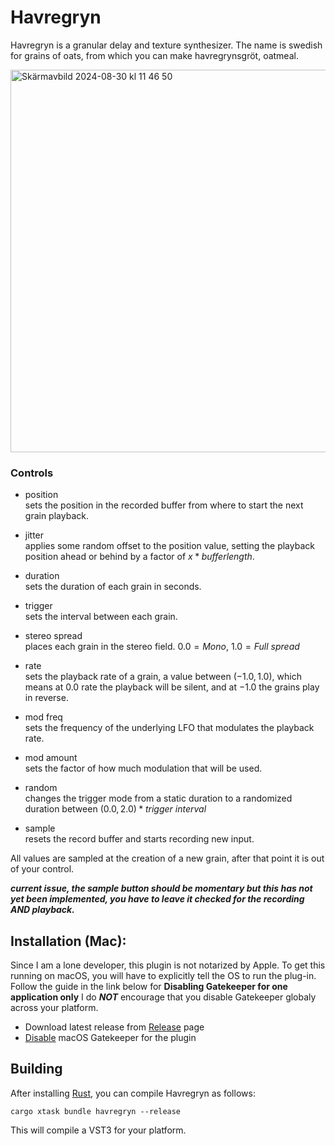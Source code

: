 # Havregryn

Havregryn is a granular delay and texture synthesizer. The name is swedish for grains of oats, from which you can make havregrynsgröt, oatmeal.

<img width="612" alt="Skärmavbild 2024-08-30 kl  11 46 50" src="https://github.com/user-attachments/assets/53bb4fae-a2c5-405d-86c8-b64edad1b033">


### Controls
- position<br>sets the position in the recorded buffer from where to start the next grain playback.
  
- jitter<br>applies some random offset to the position value, setting the playback position ahead or behind by a factor of $x * bufferlength$.
  
- duration<br>sets the duration of each grain in seconds.
  
- trigger<br>sets the interval between each grain.

- stereo spread<br>places each grain in the stereo field. $0.0 = Mono$, $1.0 = Full\ spread$
  
- rate<br>sets the playback rate of a grain, a value between $(-1.0, 1.0)$, which means at $0.0$ rate the playback will be silent, and at $-1.0$ the grains play in reverse.
  
- mod freq<br>sets the frequency of the underlying LFO that modulates the playback rate.
  
- mod amount<br>sets the factor of how much modulation that will be used.
  
- random<br>changes the trigger mode from a static duration to a randomized duration between $(0.0, 2.0) * trigger\ interval$

- sample<br>resets the record buffer and starts recording new input. 

All values are sampled at the creation of a new grain, after that point it is out of your control.

___current issue, the sample button should be momentary but this has not yet been implemented, you have to leave it checked for the recording AND playback.___

## Installation (Mac):
Since I am a lone developer, this plugin is not notarized by Apple. 
To get this running on macOS, you will have to explicitly tell the OS to run the plug-in. 
Follow the guide in the link below for **Disabling Gatekeeper for one application only**
I do _**NOT**_ encourage that you disable Gatekeeper globaly across your platform.<br>

- Download latest release from [Release](https://github.com/vsandstrom/havregryn/releases/latest) page
- [Disable](https://disable-gatekeeper.github.io/) macOS Gatekeeper for the plugin

## Building

After installing [Rust](https://rustup.rs/), you can compile Havregryn as follows:

```shell
cargo xtask bundle havregryn --release
```

This will compile a VST3 for your platform. 


